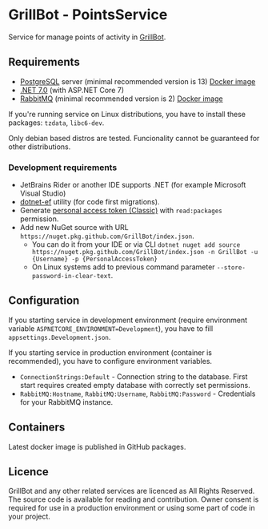# GrillBot - PointsService

Service for manage points of activity in [GrillBot](https://github.com/GrillBot).

## Requirements

- [PostgreSQL](https://www.postgresql.org/) server (minimal recommended version is 13) [Docker image](https://hub.docker.com/_/postgres)
- [.NET 7.0](https://dotnet.microsoft.com/en-us/download/dotnet/7.0) (with ASP.NET Core 7)
- [RabbitMQ](https://rabbitmq.com/) (minimal recommended version is 2) [Docker image](https://hub.docker.com/_/rabbitmq)

If you're running service on Linux distributions, you have to install these packages: `tzdata`, `libc6-dev`.

Only debian based distros are tested. Funcionality cannot be guaranteed for other distributions.

### Development requirements

- JetBrains Rider or another IDE supports .NET (for example Microsoft Visual Studio)
- [dotnet-ef](https://learn.microsoft.com/cs-cz/ef/core/cli/dotnet) utility (for code first migrations).
- Generate [personal access token (Classic)](https://docs.github.com/en/enterprise-server@3.4/authentication/keeping-your-account-and-data-secure/creating-a-personal-access-token) with `read:packages` permission.
- Add new NuGet source with URL `https://nuget.pkg.github.com/GrillBot/index.json`.
  - You can do it from your IDE or via CLI `dotnet nuget add source https://nuget.pkg.github.com/GrillBot/index.json -n GrillBot -u {Username} -p {PersonalAccessToken}`
  - On Linux systems add to previous command parameter `--store-password-in-clear-text`.

## Configuration

If you starting service in development environment (require environment variable `ASPNETCORE_ENVIRONMENT=Development`), you have to fill `appsettings.Development.json`.

If you starting service in production environment (container is recommended), you have to configure environment variables.

- `ConnectionStrings:Default` - Connection string to the database. First start requires created empty database with correctly set permissions.
- `RabbitMQ:Hostname`, `RabbitMQ:Username`, `RabbitMQ:Password` - Credentials for your RabbitMQ instance.

## Containers

Latest docker image is published in GitHub packages.

## Licence

GrillBot and any other related services are licenced as All Rights Reserved. The source code is available for reading and contribution. Owner consent is required for use in a production environment or using some part of code in your project.
